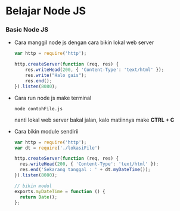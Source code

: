 # Belajar Node JS

### Basic Node JS

- Cara manggil node js dengan cara bikin lokal web server

  ```js
  var http = require('http');

  http.createServer(function (req, res) {
      res.writeHead(200, { 'Content-Type': 'text/html' });
      res.write("Halo gais");
      res.end();
  }).listen(8080);

  ```

- Cara run node js make terminal
  ```ssh
  node contohFile.js
  ```
  nanti lokal web server bakal jalan, kalo matiinnya make **CTRL + C**
  
- Cara bikin module sendirii

  ```js
  var http = require('http');
  var dt = require('./lokasiFile')

  http.createServer(function (req, res) {
    res.writeHead(200, { 'Content-Type': 'text/html' });
    res.end('Sekarang tanggal : ' + dt.myDateTime());
  }).listen(8080);

  ```
  
  ```js
  // bikin modul 
  exports.myDateTime = function () {
    return Date();
  };
  ````
